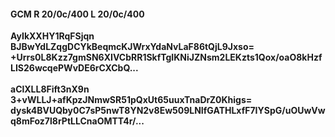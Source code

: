 #### GCM R 20/0c/400 L 20/0c/400
**AyIkXXHY1RqFSjqn**<br/>**BJBwYdLZqgDCYkBeqmcKJWrxYdaNvLaF86tQjL9Jxso=**<br/>**+Urrs0L8Kzz7gmSN6XIVCbRR1SkfTgIKNiJZNsm2LEKzts1Qox/oaO8kHzfLIS26wcqePWvDE6rCXCbQ...**<br/><br/>
**aClXLL8Fift3nX9n**<br/>**3+vWLLJ+afKpzJNmwSR51pQxUt65uuxTnaDrZ0Khigs=**<br/>**dysk4BVUQby0C7sP5nwT8YN2v8Ew509LNIfGATHLxfF7IYSpG/uOUwVwq8mFoz7l8rPtLLCnaOMTT4r/...**